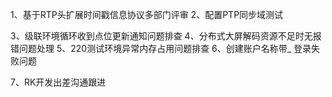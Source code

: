 1、基于RTP头扩展时间戳信息协议多部门评审
2、配置PTP同步域测试

3、级联环境循环收到点位更新通知问题排查
4、分布式大屏解码资源不足时无报错问题处理
5、220测试环境异常内存占用问题排查
6、创建账户名称带_ 登录失败问题

7、RK开发出差沟通跟进